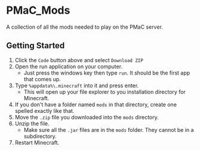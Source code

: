# PMaC_Mods
A collection of all the mods needed to play on the PMaC server.

## Getting Started
1. Click the `Code` button above and select `Download ZIP`
2. Open the run application on your computer.
    * Just press the windows key then type `run`. It should be the first app that comes up.
3. Type `%appdata%\.minecraft` into it and press enter.
    * This will open up your file explorer to you installation directory for Minecraft.
4. If you don't have a folder named `mods` in that directory, create one spelled exactly like that.
5. Move the `.zip` file you downloaded into the `mods` directory.
6. Unzip the file.
    * Make sure all the `.jar` files are in the `mods` folder. They cannot be in a subdirectory.
7. Restart Minecraft.
